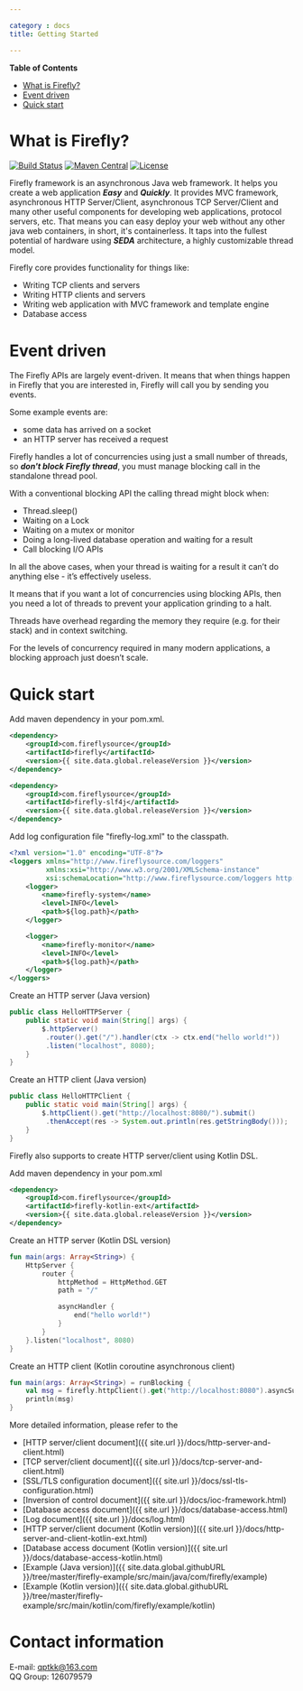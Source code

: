 ```yaml
---

category : docs
title: Getting Started

---
```


**Table of Contents**

<!-- TOC depthFrom:1 depthTo:6 withLinks:1 updateOnSave:1 orderedList:0 -->

- [What is Firefly?](#what-is-firefly)
- [Event driven](#event-driven)
- [Quick start](#quick-start)

<!-- /TOC -->

# What is Firefly?  

[![Build Status](https://travis-ci.org/hypercube1024/firefly.svg?branch=master)](https://travis-ci.org/hypercube1024/firefly)
[![Maven Central](https://maven-badges.herokuapp.com/maven-central/com.fireflysource/firefly/badge.svg)](https://maven-badges.herokuapp.com/maven-central/com.fireflysource/firefly)
[![License](https://img.shields.io/badge/License-Apache%202.0-blue.svg)](https://opensource.org/licenses/Apache-2.0)

Firefly framework is an asynchronous Java web framework. It helps you create a web application ***Easy*** and ***Quickly***.
It provides MVC framework, asynchronous HTTP Server/Client, asynchronous TCP Server/Client and many other useful components for developing web applications, protocol servers, etc.
That means you can easy deploy your web without any other java web containers, in short, it's containerless.
It taps into the fullest potential of hardware using ***SEDA*** architecture, a highly customizable thread model.

Firefly core provides functionality for things like:
- Writing TCP clients and servers
- Writing HTTP clients and servers
- Writing web application with MVC framework and template engine
- Database access

# Event driven

The Firefly APIs are largely event-driven. It means that when things happen in Firefly that you are interested in, Firefly will call you by sending you events.

Some example events are:
- some data has arrived on a socket
- an HTTP server has received a request

Firefly handles a lot of concurrencies using just a small number of threads,
so ***don't block Firefly thread***, you must manage blocking call in the standalone thread pool.

With a conventional blocking API the calling thread might block when:
- Thread.sleep()
- Waiting on a Lock
- Waiting on a mutex or monitor
- Doing a long-lived database operation and waiting for a result
- Call blocking I/O APIs

In all the above cases, when your thread is waiting for a result it can’t do anything else - it’s effectively useless.

It means that if you want a lot of concurrencies using blocking APIs, then you need a lot of threads to prevent your application grinding to a halt.

Threads have overhead regarding the memory they require (e.g. for their stack) and in context switching.

For the levels of concurrency required in many modern applications, a blocking approach just doesn’t scale.

# Quick start

Add maven dependency in your pom.xml.
```xml
<dependency>
    <groupId>com.fireflysource</groupId>
    <artifactId>firefly</artifactId>
    <version>{{ site.data.global.releaseVersion }}</version>
</dependency>

<dependency>
    <groupId>com.fireflysource</groupId>
    <artifactId>firefly-slf4j</artifactId>
    <version>{{ site.data.global.releaseVersion }}</version>
</dependency>
```

Add log configuration file "firefly-log.xml" to the classpath.
```xml
<?xml version="1.0" encoding="UTF-8"?>
<loggers xmlns="http://www.fireflysource.com/loggers"
         xmlns:xsi="http://www.w3.org/2001/XMLSchema-instance"
         xsi:schemaLocation="http://www.fireflysource.com/loggers http://www.fireflysource.com/loggers.xsd">
    <logger>
        <name>firefly-system</name>
        <level>INFO</level>
        <path>${log.path}</path>
    </logger>

    <logger>
        <name>firefly-monitor</name>
        <level>INFO</level>
        <path>${log.path}</path>
    </logger>
</loggers>
```

Create an HTTP server (Java version)
```java
public class HelloHTTPServer {
    public static void main(String[] args) {
        $.httpServer()
         .router().get("/").handler(ctx -> ctx.end("hello world!"))
         .listen("localhost", 8080);
    }
}
```

Create an HTTP client (Java version)
```java
public class HelloHTTPClient {
    public static void main(String[] args) {
        $.httpClient().get("http://localhost:8080/").submit()
         .thenAccept(res -> System.out.println(res.getStringBody()));
    }
}
```

Firefly also supports to create HTTP server/client using Kotlin DSL.  

Add maven dependency in your pom.xml
```xml
<dependency>
    <groupId>com.fireflysource</groupId>
    <artifactId>firefly-kotlin-ext</artifactId>
    <version>{{ site.data.global.releaseVersion }}</version>
</dependency>
```

Create an HTTP server (Kotlin DSL version)
```kotlin
fun main(args: Array<String>) {
    HttpServer {
        router {
            httpMethod = HttpMethod.GET
            path = "/"

            asyncHandler {
                end("hello world!")
            }
        }
    }.listen("localhost", 8080)
}
```

Create an HTTP client (Kotlin coroutine asynchronous client)
```kotlin
fun main(args: Array<String>) = runBlocking {
    val msg = firefly.httpClient().get("http://localhost:8080").asyncSubmit().stringBody
    println(msg)
}
```

More detailed information, please refer to the
* [HTTP server/client document]({{ site.url }}/docs/http-server-and-client.html)
* [TCP server/client document]({{ site.url }}/docs/tcp-server-and-client.html)
* [SSL/TLS configuration document]({{ site.url }}/docs/ssl-tls-configuration.html)
* [Inversion of control document]({{ site.url }}/docs/ioc-framework.html)
* [Database access document]({{ site.url }}/docs/database-access.html)
* [Log document]({{ site.url }}/docs/log.html)
* [HTTP server/client document (Kotlin version)]({{ site.url }}/docs/http-server-and-client-kotlin-ext.html)
* [Database access document (Kotlin version)]({{ site.url }}/docs/database-access-kotlin.html)
* [Example (Java version)]({{ site.data.global.githubURL }}/tree/master/firefly-example/src/main/java/com/firefly/example)
* [Example (Kotlin version)]({{ site.data.global.githubURL }}/tree/master/firefly-example/src/main/kotlin/com/firefly/example/kotlin)

# Contact information
E-mail: qptkk@163.com  
QQ Group: 126079579
